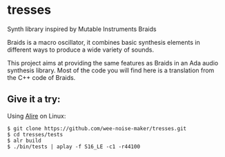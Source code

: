 # tresses
Synth library inspired by Mutable Instruments Braids

Braids is a macro oscillator, it combines basic synthesis elements in
different ways to produce a wide variety of sounds.

This project aims at providing the same features as Braids in an Ada audio
synthesis library. Most of the code you will find here is a translation from
the C++ code of Braids.

## Give it a try:
Using [Alire](https://alire.ada.dev) on Linux:
```
$ git clone https://github.com/wee-noise-maker/tresses.git
$ cd tresses/tests
$ alr build
$ ./bin/tests | aplay -f S16_LE -c1 -r44100
```
